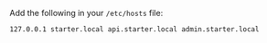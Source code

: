 
Add the following in your `/etc/hosts` file:  
```
127.0.0.1 starter.local api.starter.local admin.starter.local
```
